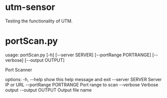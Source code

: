 # utm-sensor
Testing the functionality of UTM.


# portScan.py

usage: portScan.py [-h] [--server SERVER] [--portRange PORTRANGE] [--verbose] [--output OUTPUT]

Port Scanner

options:
  -h, --help            show this help message and exit
  --server SERVER       Server IP or URL
  --portRange PORTRANGE
                        Port range to scan
  --verbose             Verbose output
  --output OUTPUT       Output file name